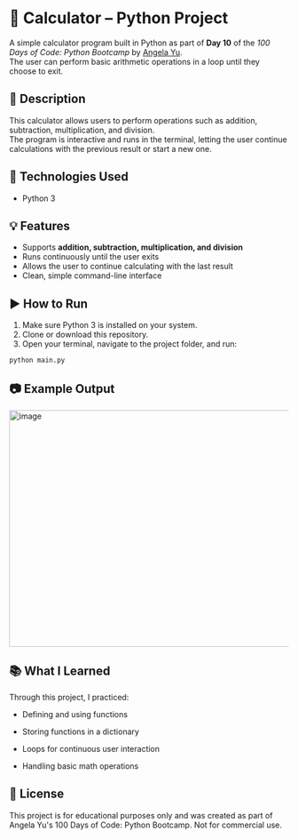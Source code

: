 # 🧮 Calculator – Python Project

A simple calculator program built in Python as part of **Day 10** of the *100 Days of Code: Python Bootcamp* by [Angela Yu](https://www.udemy.com/course/100-days-of-code/).  
The user can perform basic arithmetic operations in a loop until they choose to exit.

## 📌 Description

This calculator allows users to perform operations such as addition, subtraction, multiplication, and division.  
The program is interactive and runs in the terminal, letting the user continue calculations with the previous result or start a new one.

## 🚀 Technologies Used

- Python 3

## 💡 Features

- Supports **addition, subtraction, multiplication, and division**
- Runs continuously until the user exits
- Allows the user to continue calculating with the last result
- Clean, simple command-line interface

## ▶️ How to Run

1. Make sure Python 3 is installed on your system.
2. Clone or download this repository.
3. Open your terminal, navigate to the project folder, and run:

```bash
python main.py
```
## 📷 Example Output
<img width="862" height="426" alt="image" src="https://github.com/user-attachments/assets/c94f71c3-cbac-452f-a8f3-35d395d70738" />

## 📚 What I Learned

Through this project, I practiced:

- Defining and using functions

- Storing functions in a dictionary

- Loops for continuous user interaction

- Handling basic math operations

## 📄 License

This project is for educational purposes only and was created as part of Angela Yu's 100 Days of Code: Python Bootcamp.
Not for commercial use.
